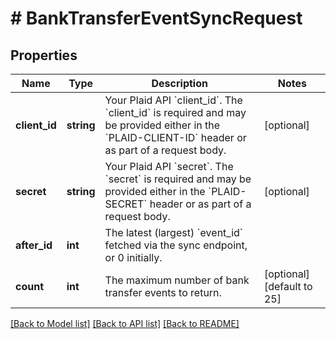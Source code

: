# # BankTransferEventSyncRequest

## Properties

Name | Type | Description | Notes
------------ | ------------- | ------------- | -------------
**client_id** | **string** | Your Plaid API &#x60;client_id&#x60;. The &#x60;client_id&#x60; is required and may be provided either in the &#x60;PLAID-CLIENT-ID&#x60; header or as part of a request body. | [optional]
**secret** | **string** | Your Plaid API &#x60;secret&#x60;. The &#x60;secret&#x60; is required and may be provided either in the &#x60;PLAID-SECRET&#x60; header or as part of a request body. | [optional]
**after_id** | **int** | The latest (largest) &#x60;event_id&#x60; fetched via the sync endpoint, or 0 initially. |
**count** | **int** | The maximum number of bank transfer events to return. | [optional] [default to 25]

[[Back to Model list]](../../README.md#models) [[Back to API list]](../../README.md#endpoints) [[Back to README]](../../README.md)
